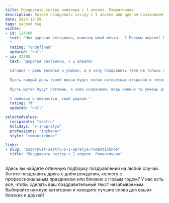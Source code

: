 ```yaml
---
title: Поздравить сестру инженера с 1 апреля. Романтичное
description: Хотите поздравить сестру с 1 апреля или другим праздником? Наш ИИ создаст незабываемое поздравление, а вы обязательно выделитесь среди других.  
date: 2024-12-29
tags: second tag
wishes:
- id: 124360
  text: "Моя дорогая сестричка, инженер моей мечты!  С Первым апреля! Пусть этот день, полный шуток и неожиданностей, будет таким же ярким и неповторимым, как ты сама.  Пусть твоя жизнь, подобно гениальному инженерному проекту, будет безупречна в своей красоте и функциональности, полна любви и счастливых моментов.  Я бесконечно тобой горжусь и люблю!
  "
  rating: "undefined"
  updated: "null"
- id: 32780
  text: "Дорогая сестричка, с 1 апреля!
  
  Сегодня — день веселья и улыбок, и я хочу поздравить тебя не только с этим чудесным праздником, но и с тем, что ты мой инженер надежды и счастья. Твоё мастерство и умение создавать красоту в мире технологий вдохновляют всех вокруг.
  
  Пусть каждый день твоей жизни будет полон интересных открытий и теплых моментов. Желаю тебе, чтобы в работе всегда всё складывалось, как задумано, а в сердце цвела весна даже в самый холодный день.
  
  Пусть шутки будут легкими, а смех искренним, ведь именно ты умеешь делать этот мир ярче и лучше!
  
  С любовью и нежностью, твой родной."
  rating: "0"
  updated: "null"

selectedValues:
  recipients: "sestru"
  holidays: "s-1-aprelya"
  professions: "inzhener"
  style: "romantichnoe"

links:
- slug: "pozdravit-sestru-s-1-aprelya-romantichnoe"
  title: "Поздравить сестру с 1 апреля. Романтичное"
---
```


Здесь вы найдете отличную подборку поздравлений на любой случай. 
Хотите поздравить друга с днём рождения, коллегу с профессиональным праздником или близких с Новым годом? У нас есть всё, чтобы сделать ваш поздравительный текст незабываемым. Выбирайте нужную категорию и находите лучшие слова для ваших близких и друзей!
